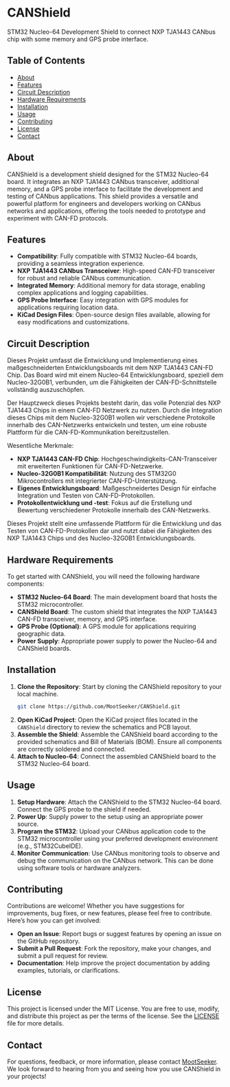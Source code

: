 # CANShield

STM32 Nucleo-64 Development Shield to connect NXP TJA1443 CANbus chip with some memory and GPS probe interface.

## Table of Contents
- [About](#about)
- [Features](#features)
- [Circuit Description](#circuit-description)
- [Hardware Requirements](#hardware-requirements)
- [Installation](#installation)
- [Usage](#usage)
- [Contributing](#contributing)
- [License](#license)
- [Contact](#contact)

## About
CANShield is a development shield designed for the STM32 Nucleo-64 board. It integrates an NXP TJA1443 CANbus transceiver, additional memory, and a GPS probe interface to facilitate the development and testing of CANbus applications. This shield provides a versatile and powerful platform for engineers and developers working on CANbus networks and applications, offering the tools needed to prototype and experiment with CAN-FD protocols.

## Features
- **Compatibility**: Fully compatible with STM32 Nucleo-64 boards, providing a seamless integration experience.
- **NXP TJA1443 CANbus Transceiver**: High-speed CAN-FD transceiver for robust and reliable CANbus communication.
- **Integrated Memory**: Additional memory for data storage, enabling complex applications and logging capabilities.
- **GPS Probe Interface**: Easy integration with GPS modules for applications requiring location data.
- **KiCad Design Files**: Open-source design files available, allowing for easy modifications and customizations.

## Circuit Description
Dieses Projekt umfasst die Entwicklung und Implementierung eines maßgeschneiderten Entwicklungsboards mit dem NXP TJA1443 CAN-FD Chip. Das Board wird mit einem Nucleo-64 Entwicklungsboard, speziell dem Nucleo-32G0B1, verbunden, um die Fähigkeiten der CAN-FD-Schnittstelle vollständig auszuschöpfen.

Der Hauptzweck dieses Projekts besteht darin, das volle Potenzial des NXP TJA1443 Chips in einem CAN-FD Netzwerk zu nutzen. Durch die Integration dieses Chips mit dem Nucleo-32G0B1 wollen wir verschiedene Protokolle innerhalb des CAN-Netzwerks entwickeln und testen, um eine robuste Plattform für die CAN-FD-Kommunikation bereitzustellen.

Wesentliche Merkmale:
- **NXP TJA1443 CAN-FD Chip**: Hochgeschwindigkeits-CAN-Transceiver mit erweiterten Funktionen für CAN-FD-Netzwerke.
- **Nucleo-32G0B1 Kompatibilität**: Nutzung des STM32G0 Mikrocontrollers mit integrierter CAN-FD-Unterstützung.
- **Eigenes Entwicklungsboard**: Maßgeschneidertes Design für einfache Integration und Testen von CAN-FD-Protokollen.
- **Protokollentwicklung und -test**: Fokus auf die Erstellung und Bewertung verschiedener Protokolle innerhalb des CAN-Netzwerks.

Dieses Projekt stellt eine umfassende Plattform für die Entwicklung und das Testen von CAN-FD-Protokollen dar und nutzt dabei die Fähigkeiten des NXP TJA1443 Chips und des Nucleo-32G0B1 Entwicklungsboards.

## Hardware Requirements
To get started with CANShield, you will need the following hardware components:
- **STM32 Nucleo-64 Board**: The main development board that hosts the STM32 microcontroller.
- **CANShield Board**: The custom shield that integrates the NXP TJA1443 CAN-FD transceiver, memory, and GPS interface.
- **GPS Probe (Optional)**: A GPS module for applications requiring geographic data.
- **Power Supply**: Appropriate power supply to power the Nucleo-64 and CANShield boards.

## Installation
1. **Clone the Repository**: Start by cloning the CANShield repository to your local machine.
    ```sh
    git clone https://github.com/MootSeeker/CANShield.git
    ```
2. **Open KiCad Project**: Open the KiCad project files located in the `CANShield` directory to review the schematics and PCB layout.
3. **Assemble the Shield**: Assemble the CANShield board according to the provided schematics and Bill of Materials (BOM). Ensure all components are correctly soldered and connected.
4. **Attach to Nucleo-64**: Connect the assembled CANShield board to the STM32 Nucleo-64 board.

## Usage
1. **Setup Hardware**: Attach the CANShield to the STM32 Nucleo-64 board. Connect the GPS probe to the shield if needed.
2. **Power Up**: Supply power to the setup using an appropriate power source.
3. **Program the STM32**: Upload your CANbus application code to the STM32 microcontroller using your preferred development environment (e.g., STM32CubeIDE).
4. **Monitor Communication**: Use CANbus monitoring tools to observe and debug the communication on the CANbus network. This can be done using software tools or hardware analyzers.

## Contributing
Contributions are welcome! Whether you have suggestions for improvements, bug fixes, or new features, please feel free to contribute. Here’s how you can get involved:
- **Open an Issue**: Report bugs or suggest features by opening an issue on the GitHub repository.
- **Submit a Pull Request**: Fork the repository, make your changes, and submit a pull request for review.
- **Documentation**: Help improve the project documentation by adding examples, tutorials, or clarifications.

## License
This project is licensed under the MIT License. You are free to use, modify, and distribute this project as per the terms of the license. See the [LICENSE](LICENSE) file for more details.

## Contact
For questions, feedback, or more information, please contact [MootSeeker](https://github.com/MootSeeker). We look forward to hearing from you and seeing how you use CANShield in your projects!
